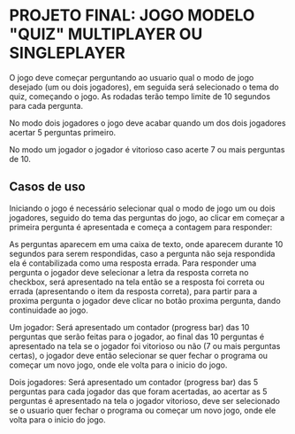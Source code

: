 # PROJETO FINAL: JOGO MODELO "QUIZ" MULTIPLAYER OU SINGLEPLAYER

O jogo deve começar perguntando ao usuario qual o modo de jogo desejado (um ou dois jogadores), em seguida será selecionado o tema do quiz, começando o jogo. As rodadas terão tempo limite de 10 segundos para cada pergunta.

No modo dois jogadores o jogo deve acabar quando um dos dois jogadores acertar 5 perguntas primeiro.

No modo um jogador o jogador é vitorioso caso acerte 7 ou mais perguntas de 10.

## Casos de uso

Iniciando o jogo é necessário selecionar qual o modo de jogo um ou dois jogadores, seguido do tema das perguntas do jogo, ao clicar em começar a primeira pergunta é apresentada e começa a contagem para responder:

As perguntas aparecem em uma caixa de texto, onde aparecem durante 10 segundos para serem respondidas, caso a pergunta não seja respondida ela é contabilizada como uma resposta errada. Para responder uma pergunta o jogador deve selecionar a letra da resposta correta no checkbox, será apresentado na tela então se a resposta foi correta ou errada (apresentando o item da resposta correta), para partir para a proxima pergunta o jogador deve clicar no botão proxima pergunta, dando continuidade ao jogo.

Um jogador: Será apresentado um contador (progress bar) das 10 perguntas que serão feitas para o jogador, ao final das 10 perguntas é apresentado na tela se o jogador foi vitorioso ou não (7 ou mais perguntas certas), o jogador deve então selecionar se quer fechar o programa ou começar um novo jogo, onde ele volta para o inicio do jogo.

Dois jogadores: Será apresentado um contador (progress bar) das 5 perguntas para cada jogador das que foram acertadas, ao acertar as 5 perguntas é apresentado na tela o jogador vitorioso, deve ser selecionado se o usuario quer fechar o programa ou começar um novo jogo, onde ele volta para o inicio do jogo.

